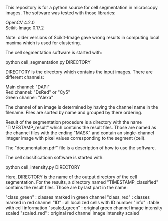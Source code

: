 This repository is for a python source for cell segmentation in microscopy images. The software was tested with those libraries:


OpenCV 4.2.0<br>
Scikit-Image 0.17.2<br>

Note: older versions of Scikit-Image gave wrong results in computing local maxima which is used for clustering.


The cell segmentation software is started with:

python cell_segmentation.py DIRECTORY

DIRECTORY is the directory which contains the input images. There are different channels:

Main channel: "DAPI"<br> 
Red channel: "DsRed" or "Cy5"<br>
Green channel: "Alexa"<br>

The channel of an image is determined by having the channel name in the filename. Files are sorted by name and grouped by there ordering.


Result of the segmentation procedure is a directory with the name "TIMESTAMP_result" which contains the result files. Those are named as the channel files with the ending "MASK" and contain an single-channel integer image with pixel values corresponding to the segment (cell).

The "documentation.pdf" file is a description of how to use the software.


The cell classificationn software is started with:

python cell_intensity.py DIRECTORY

Here, DIRECTORY is the name of the output directory of the cell segmentation. For the results, a directory named "TIMESTAMP_classified" contains the result files. Those are by last part in the name:

"class_green" : classes marked in green channel
"class_red" : classes marked in red channel
"ID" : all localized cells with ID number 
"info" : table with cell information
"scaled_green" : original green channel image intensity scaled
"scaled_red" : original red channel image intensity scaled
